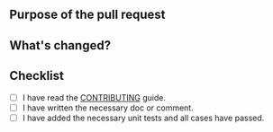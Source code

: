 <!--
Thanks very much for contributing to FastExcel! Please make sure that your code changes
are covered with tests. And in case of new features or big changes
remember to adjust the documentation.

Feel free to ping committers for the review!

In case of an existing issue, reference it using one of the following:

Closed: #ISSUE
Related: #ISSUE

-->

## Purpose of the pull request

<!-- Describe the purpose of this pull request. For example: Closed: #ISSUE-->

## What's changed?

<!--- Describe the change below, including rationale and design decisions -->

## Checklist

- [ ] I have read the [CONTRIBUTING](../CONTRIBUTING.md) guide.
- [ ] I have written the necessary doc or comment.
- [ ] I have added the necessary unit tests and all cases have passed.
